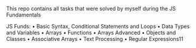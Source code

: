This repo contains all tasks that were solved by myself during the JS Fundamentals

JS Funds: • Basic Syntax, Conditional Statements and Loops • Data Types and Variables • Arrays • Functions • Arrays Advanced • Objects and Classes • Associative Arrays • Text Processing • Regular Expressions11
